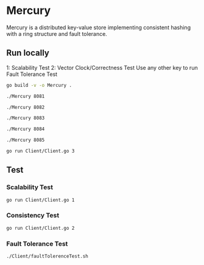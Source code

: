 # Mercury

Mercury is a distributed key-value store implementing consistent hashing with a ring structure and fault tolerance.

## Run locally

1: Scalability Test
2: Vector Clock/Correctness Test
Use any other key to run Fault Tolerance Test

```bash
go build -v -o Mercury .

./Mercury 8081

./Mercury 8082

./Mercury 8083

./Mercury 8084

./Mercury 8085

go run Client/Client.go 3   
```

## Test

### Scalability Test

```bash
go run Client/Client.go 1
```

### Consistency Test

```bash
go run Client/Client.go 2
```

### Fault Tolerance Test

```bash
./Client/faultTolerenceTest.sh  
```

